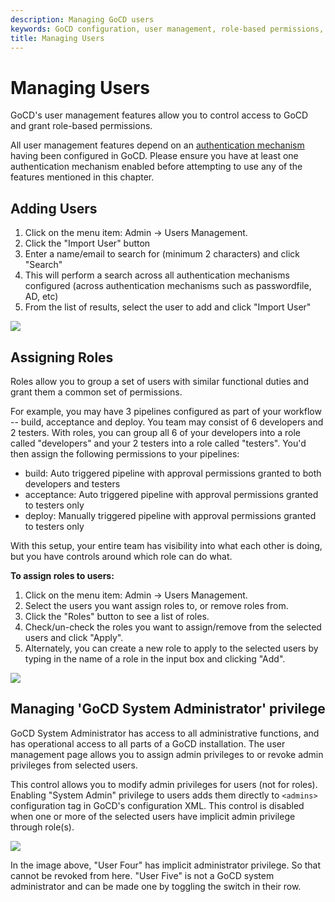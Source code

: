 ```yaml
---
description: Managing GoCD users
keywords: GoCD configuration, user management, role-based permissions, system administrator, role management, adding users, assigning roles
title: Managing Users
---
```


# Managing Users

GoCD's user management features allow you to control access to GoCD and grant role-based permissions.

All user management features depend on an [authentication mechanism](dev_authentication.html) having been configured in GoCD. Please ensure you have at least one authentication mechanism enabled before attempting to use any of the features mentioned in this chapter.

## Adding Users

1. Click on the menu item: Admin -> Users Management.
2. Click the "Import User" button
3. Enter a name/email to search for (minimum 2 characters) and click "Search"
4. This will perform a search across all authentication mechanisms configured (across authentication mechanisms such as passwordfile, AD, etc)
5. From the list of results, select the user to add and click "Import User"

![](../images/user_summary_search.png)

## Assigning Roles

Roles allow you to group a set of users with similar functional duties and grant them a common set of permissions.

For example, you may have 3 pipelines configured as part of your workflow -- build, acceptance and deploy. You team may consist of 6 developers and 2 testers. With roles, you can group all 6 of your developers into a role called "developers" and your 2 testers into a role called "testers". You'd then assign the following permissions to your pipelines:

- build: Auto triggered pipeline with approval permissions granted to both developers and testers
- acceptance: Auto triggered pipeline with approval permissions granted to testers only
- deploy: Manually triggered pipeline with approval permissions granted to testers only

With this setup, your entire team has visibility into what each other is doing, but you have controls around which role can do what.

**To assign roles to users:**

1. Click on the menu item: Admin -> Users Management.
2. Select the users you want assign roles to, or remove roles from.
3. Click the "Roles" button to see a list of roles.
4. Check/un-check the roles you want to assign/remove from the selected users and click "Apply".
5. Alternately, you can create a new role to apply to the selected users by typing in the name of a role in the input box and clicking "Add".

![](../images/user_summary_roles.png)

## Managing 'GoCD System Administrator' privilege

GoCD System Administrator has access to all administrative functions, and has operational access to all parts of a GoCD installation. The user management page allows you to assign admin privileges to or revoke admin privileges from selected users.

This control allows you to modify admin privileges for users (not for roles). Enabling "System Admin" privilege to users adds them directly to ```<admins>``` configuration tag in GoCD's configuration XML. This control is disabled when one or more of the selected users have implicit admin privilege through role(s).

![](../images/user_summary_system_admin.png)

In the image above, "User Four" has implicit administrator privilege. So that cannot be revoked from here. "User Five" is not a GoCD system administrator and can be made one by toggling the switch in their row.